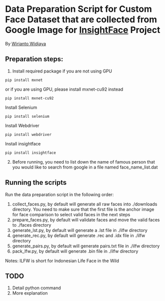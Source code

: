 # Data Preparation Script for Custom Face Dataset that are collected from Google Image for [InsightFace](https://github.com/deepinsight/insightface) Project

By [Wirianto Widjaya](https://github.com/wwidjaya) 
## Preparation steps:

1. Install required package
if you are not using GPU
```
pip install mxnet 
```
or if you are using GPU, please install mxnet-cu92 instead
```
pip install mxnet-cu92 
```
Install Selenium
```
pip install selenium
```
Install Webdriver
```
pip install webdriver
```
Install insightface
```
pip install insightface
```

2. Before running, you need to list down  the name of famous person that you would like to search from google in a file named face_name_list.dat
## Running the scripts
Run the data preparation script in the following order:

1. collect_faces.py, by default will generate all raw faces into ./downloads directory. You need to make sure that the first file is the anchor image for face comparison to select valid faces in the next steps
2. prepare_faces.py, by default will validate faces and move the valid faces to ./faces directory
3. generate_lst.py, by default will generate a .lst file in ./ilfw directory
4. generate_rec.py, by default will generate .rec and .idx file in ./ilfw directory
5. generate_pairs.py, by default will generate pairs.txt file in ./ilfw directory
6. pack_lfw.py, by default will generate .bin file in ./ilfw directory

Notes: ILFW is short for Indonesian Life Face in the Wild

## TODO
1. Detail python command
2. More explanation

